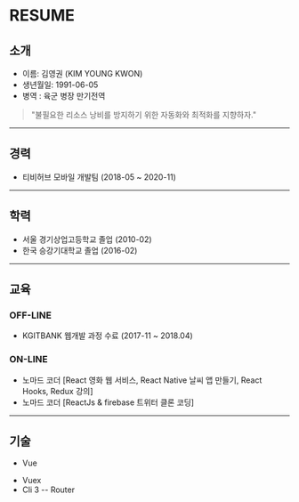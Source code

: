 # RESUME

## 소개

* 이름: 김영권 (KIM YOUNG KWON)
* 생년월일: 1991-06-05
* 병역 : 육군 병장 만기전역

> "불필요한 리소스 낭비를 방지하기 위한 자동화와 최적화를 지향하자."

___

## 경력
* 티비허브 모바일 개발팀 (2018-05 ~ 2020-11)
___

## 학력
* 서울 경기상업고등학교 졸업 (2010-02)
* 한국 승강기대학교 졸업 (2016-02)
___

## 교육

### OFF-LINE
* KGITBANK 웹개발 과정 수료 (2017-11 ~ 2018.04)

### ON-LINE
* 노마드 코더 [React 영화 웹 서비스, React Native 날씨 앱 만들기, React Hooks, Redux 강의]
* 노마드 코더 [ReactJs & firebase 트위터 클론 코딩]
___

## 기술

* Vue
- Vuex
 - Cli 3
-- Router




